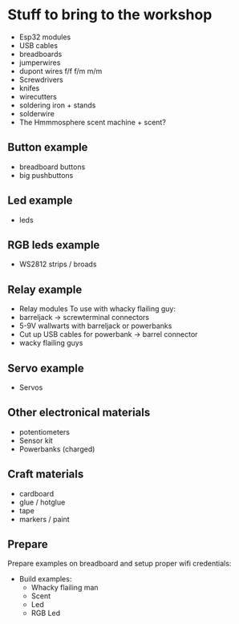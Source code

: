 # Stuff to bring to the workshop
- Esp32 modules
- USB cables
- breadboards
- jumperwires
- dupont wires f/f f/m m/m
- Screwdrivers
- knifes
- wirecutters
- soldering iron + stands
- solderwire
- The Hmmmosphere scent machine + scent?

## Button example
- breadboard buttons
- big pushbuttons

## Led example
- leds

## RGB leds example
- WS2812 strips / broads

## Relay example
- Relay modules
To use with whacky flailing guy:
- barreljack -> screwterminal connectors
- 5-9V wallwarts with barreljack or powerbanks
- Cut up USB cables for powerbank -> barrel connector
- wacky flailing guys

## Servo example
- Servos

## Other electronical materials
- potentiometers
- Sensor kit
- Powerbanks (charged)

## Craft materials
- cardboard
- glue / hotglue
- tape
- markers / paint

## Prepare
Prepare examples on breadboard and setup proper wifi credentials:

- Build examples:
  - Whacky flailing man
  - Scent
  - Led
  - RGB Led

